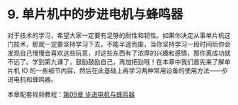 # 9. 单片机中的步进电机与蜂鸣器

对于技术的学习，希望大家一定要有足够的耐性和韧性。如果你决定从事单片机这门技术，那就一定要坚持学习下去，不能半途而废，当你坚持学习一段时间后你会发现自己慢慢会喜欢这些玩意，对这些东西有了浓厚的兴趣和感情，那你离成功就不远了。学到第九课了，鼓励鼓励自己，再加把劲哦！在本章中我们首先来了解单片机 IO 的一些细节内容，然后在此基础上再学习两种常用设备的使用方法——步进电机和蜂鸣器。

本章配套视频教程：[第09章 步进电机与蜂鸣器](http://c.biancheng.net/cpp/html/2461.html)